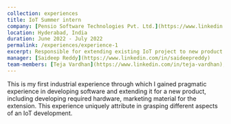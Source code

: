 ```yaml
---
collection: experiences  
title: IoT Summer intern      
company: [Pensio Software Technologies Pvt. Ltd.](https://www.linkedin.com/company/pensio-software-technologies-pvt-ltd)       
location: Hyderabad, India      
duration: June 2022 - July 2022  
permalink: /experiences/experience-1
excerpt: Responsible for extending existing IoT project to new product of stabilizer.          
manager: [Saideep Reddy](https://www.linkedin.com/in/saideepreddy)     
team-members: [Teja Vardhan](https://www.linkedin.com/in/teja-vardhan), [Hrithik Piyush](https://www.linkedin.com/in/hrithik-piyush), Srujan Penta
---
```


This is my first industrial experience through which I gained pragmatic experience in developing software and extending 
it for a new product, including developing required hardware, marketing material for the extension. This experience
uniquely attribute in grasping different aspects of an IoT development.